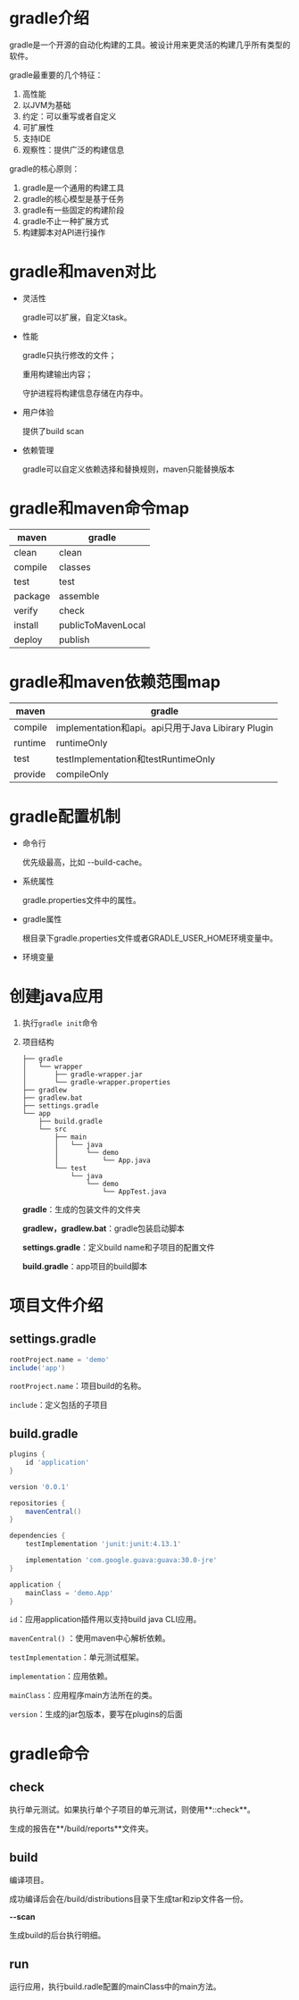 # gradle介绍

gradle是一个开源的自动化构建的工具。被设计用来更灵活的构建几乎所有类型的软件。

gradle最重要的几个特征：

1. 高性能
2. 以JVM为基础
3. 约定：可以重写或者自定义
4. 可扩展性
5. 支持IDE
6. 观察性：提供广泛的构建信息

gradle的核心原则：

1. gradle是一个通用的构建工具
2. gradle的核心模型是基于任务
3. gradle有一些固定的构建阶段
4. gradle不止一种扩展方式
5. 构建脚本对API进行操作

# gradle和maven对比

* 灵活性

  gradle可以扩展，自定义task。

* 性能

  gradle只执行修改的文件；

  重用构建输出内容；

  守护进程将构建信息存储在内存中。

* 用户体验

  提供了build scan

* 依赖管理

  gradle可以自定义依赖选择和替换规则，maven只能替换版本

# gradle和maven命令map

| maven   | gradle             |
| ------- | ------------------ |
| clean   | clean              |
| compile | classes            |
| test    | test               |
| package | assemble           |
| verify  | check              |
| install | publicToMavenLocal |
| deploy  | publish            |



# gradle和maven依赖范围map

| maven   | gradle                                             |
| ------- | -------------------------------------------------- |
| compile | implementation和api。api只用于Java Libirary Plugin |
| runtime | runtimeOnly                                        |
| test    | testImplementation和testRuntimeOnly                |
| provide | compileOnly                                        |

# gradle配置机制

* 命令行

  优先级最高，比如 --build-cache。

* 系统属性

  gradle.properties文件中的属性。

* gradle属性

  根目录下gradle.properties文件或者GRADLE_USER_HOME环境变量中。

* 环境变量

  

# 创建java应用

1. 执行`gradle init`命令

2. 项目结构

   ~~~
   ├── gradle 
   │   └── wrapper
   │       ├── gradle-wrapper.jar
   │       └── gradle-wrapper.properties
   ├── gradlew 
   ├── gradlew.bat 
   ├── settings.gradle 
   └── app
       ├── build.gradle 
       └── src
           ├── main
           │   └── java 
           │       └── demo
           │           └── App.java
           └── test
               └── java 
                   └── demo
                       └── AppTest.java
   
   ~~~

   **gradle**：生成的包装文件的文件夹

   **gradlew，gradlew.bat**：gradle包装启动脚本

   **settings.gradle**：定义build name和子项目的配置文件

   **build.gradle**：app项目的build脚本

   

# 项目文件介绍

## settings.gradle

~~~groovy
rootProject.name = 'demo'
include('app')
~~~

`rootProject.name`：项目build的名称。

`include`：定义包括的子项目

## build.gradle

~~~groovy
plugins {
    id 'application' 
}

version '0.0.1'

repositories {
    mavenCentral() 
}

dependencies {
    testImplementation 'junit:junit:4.13.1' 

    implementation 'com.google.guava:guava:30.0-jre' 
}

application {
    mainClass = 'demo.App' 
}
~~~

`id`：应用application插件用以支持build java CLI应用。

`mavenCentral()` ：使用maven中心解析依赖。

`testImplementation`：单元测试框架。

`implementation`：应用依赖。

`mainClass`：应用程序main方法所在的类。

`version`：生成的jar包版本，要写在plugins的后面

# gradle命令

## check

执行单元测试。如果执行单个子项目的单元测试，则使用**:<subproject>:check**。

生成的报告在**<subproject>/build/reports**文件夹。

## build

编译项目。

成功编译后会在<subproject>/build/distributions目录下生成tar和zip文件各一份。

**--scan**

生成build的后台执行明细。

## run

运行应用，执行build.radle配置的mainClass中的main方法。

